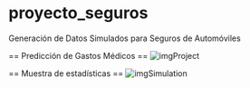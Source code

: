 # proyecto_seguros

Generación de Datos Simulados para Seguros de Automóviles

== Predicción de Gastos Médicos ==
![imgProject](https://github.com/AbrilPaes/proyecto_seguros/assets/114268145/222d056a-271c-4cd2-95bf-475ea79dc5b8)

== Muestra de estadísticas ==
![imgSimulation](https://github.com/AbrilPaes/proyecto_seguros/assets/114268145/e1620df6-cec7-4db5-bf18-644cf18503d9)
